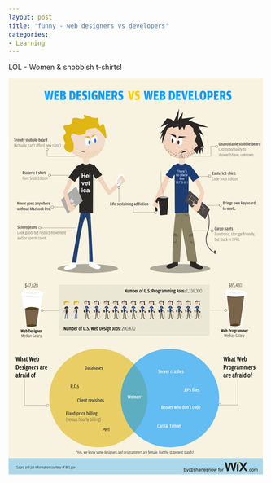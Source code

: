 ```yaml
---
layout: post
title: 'funny - web designers vs developers'
categories:
- Learning
---
```


LOL - Women & snobbish t-shirts!

![](/img/Web-Designers-Vs-Web-Developers-1.png "Web-Designers-Vs-Web-Developers-1")
